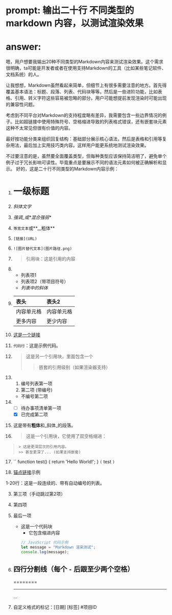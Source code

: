 # prompt:  输出二十行 不同类型的markdown 内容，以测试渲染效果
# answer: 
 <think>
嗯，用户想要我输出20种不同类型的Markdown内容来测试渲染效果。这个需求很明确，ta可能是开发者或者在使用支持Markdown的工具（比如某些笔记软件、文档系统）的人。

让我想想，Markdown虽然看起来简单，但细节上有很多需要注意的地方。首先得覆盖基本语法：标题、段落、列表、代码块等等。然后是一些进阶功能，比如表格、引用、转义字符这些容易被忽略的部分。用户可能想提前发现渲染时可能出现的兼容性问题。

考虑到不同平台对Markdown的支持程度略有差异，我需要包含一些边界情况的例子。比如超链接中使用特殊符号、空格缩进导致的列表格式错误，还有嵌套块元素这种不太常见但很有价值的内容。

最好按功能分类来组织回复结构：基础部分展示核心语法，然后是表格和引用等复杂用法，最后加上实用技巧类内容。这样用户能更系统地测试渲染效果。

不过要注意的是，虽然要全面覆盖类型，但每种类型应该保持简洁明了，避免单个例子过于冗长影响可读性。毕竟重点是要展示不同的语法元素如何被正确解析和显示。
</think>
好的，这是二十行不同类型的Markdown内容示例：

1.  **一级标题**
    =================

2.  *斜体文字*

3.  _强调_或*_混合强弱*__

4.  `等宽文本`或**__粗体**

5.  `[链接](URL)`
6.  `![图片替代文本](图片路径.png)`
7.  > 引用块：这是引用的内容
8.  - 列表项1
    - 列表项2（带项目符号）
    - *列表中的斜体*
9.  | 表头   | 表头2 |
    | :------ | :----- |
    | 内容单元格 | 内容单元格 |
    | 更多内容 | 更少内容 |

10. [这是一个链接](https://example.com)
11. `代码行`：这是示例代码。
12. > 这是另一个引用块，里面包含一个
    >> 嵌套的引用级别（如果渲染器支持）
13. 1. 编号列表第一项
    2. 第二项 (带编号)
    *   不编号第二项

14. - [ ] 待办事项清单第一项
    - [x] 已完成第二项

15. 这是带有**粗体**和_斜体_的段落。

16. > 这是一个引用块，它使用了双空格缩进：
>     > 这是更深层次的引用内容。
>     >> 甚至更深了... (如果支持嵌套)

17. ``
    function test() {
        return 'Hello World!';
    }
`(`
test
`)`

18. [锚点链接](#这里是锚点ID)示例

1-20行：这是一段连续的、带有自动编号的列表。

3. 第三项（手动跳过第2项）

4. 第四项

5. 最后一项

    *   这是一个代码块
        - 它包含缩进内容
        ```javascript
        // JavaScript 代码示例
        let message = "Markdown 渲染测试";
        console.log(message);
        ```

19. 四行分割线（每个 `-` 后跟至少两个空格）
    ------------------
    ========
    ***
    ...

20. 自定义格式的标记：[日期] [标签] #项目ID
